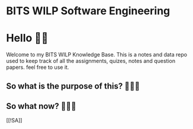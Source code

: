 # BITS WILP Software Engineering
# Hello 👋🏽
Welcome to my BITS WILP Knowledge Base. This is a notes and data repo used to keep track of all the assignments, quizes, notes and question papers.
feel free to use it. 

## So what is the purpose of this? 🤷🏽‍♂️


## So what now? 💁🏽‍♂️
[[!SA]]
